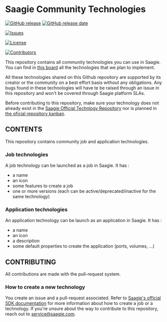 # Saagie Community Technologies


[![GitHub release](https://img.shields.io/github/release/saagie/technologies-community?style=for-the-badge)][releases] 
[![GitHub release date](https://img.shields.io/github/release-date/saagie/technologies-community?style=for-the-badge&color=blue)][releases]  


[![Issues](https://img.shields.io/github/issues-raw/saagie/technologies-community?style=for-the-badge&color=blue)][issues]

[![License](https://img.shields.io/github/license/saagie/technologies-community?style=for-the-badge&color=blue)][license]

[![Contributors](https://img.shields.io/github/contributors/saagie/technologies-community?style=for-the-badge&color=blue)][contributors]

[releases]: https://github.com/saagie/technologies-community/releases
[contributors]: https://github.com/saagie/technologies-community/graphs/contributors
[issues]: https://github.com/saagie/technologies-community/issues
[license]: https://github.com/saagie/technologies-community/blob/master/LICENSE


This repository contains all community technologies you can use in Saagie. You can find in [this board](https://github.com/saagie/technologies-community/projects/1) all the technologies that we plan to implement. 

All these technologies shared on this Github repository are supported by its creator or the community on a best effort basis without any obligations. Any bugs found in these technologies will have te be raised through an issue in this repository and won't be covered through Saagie platform SLAs.

Before contributing to this repository, make sure your technology does not already exist in the [Saagie Official Technlogy Repository](https://github.com/saagie/technologies) nor is planned in [the oficial repository kanban](https://github.com/saagie/technologies/projects).


## CONTENTS

This repository contains community job and application technologies.
 
### Job technologies

A job technology can be launched as a job in Saagie. It has :
- a name
- an icon
- some features to create a job
- one or more versions (each can be active/deprecated/inactive for the same technology)

### Application technologies

An application technology can be launch as an application in Saagie. It has : 
- a name
- an icon
- a description
- some default properties to create the application (ports, volumes, ...)


## CONTRIBUTING

All contributions are made with the pull-request system.

### How to create a new technology

You create an issue and a pull-request associated. Refer to [Saagie's official SDK documentation](https://docs.saagie.io/product/latest/sdk/index.html) for more information about how to create a job or a technology.
If you're unsure about the way to contribute to this repository, reach out to service@saagie.com. 
